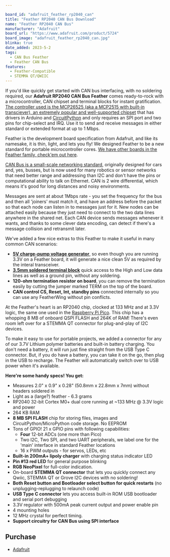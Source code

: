 ```yaml
---

board_id: "adafruit_feather_rp2040_can"
title: "Feather RP2040 CAN Bus Download"
name: "Feather RP2040 CAN Bus"
manufacturer: "Adafruit"
board_url: "https://www.adafruit.com/product/5724"
board_image: "adafruit_feather_rp2040_can.jpg"
blinka: true
date_added: 2023-5-2
tags:
  - CAN Bus Feather
  - Feather CAN Bus
features:
  - Feather-Compatible
  - STEMMA QT/QWIIC
---
```


If you'd like quickly get started with CAN bus interfacing, with no soldering required, our **Adafruit RP2040 CAN Bus Feather** comes ready-to-rock with a microcontroller, CAN chipset and terminal blocks for instant gratification. [The controller used is the MCP26525 (aka a MCP2515 with built-in transciever), an extremely popular and well-supported chipset](https://www.microchip.com/en-us/product/MCP2515) that has drivers in Arduino and [CircuitPython](https://github.com/adafruit/Adafruit_CircuitPython_MCP2515) and only requires an SPI port and two pins for chip-select and IRQ. Use it to send and receive messages in either standard or extended format at up to 1 Mbps.

Feather is the development board specification from Adafruit, and like its namesake, it is thin, light, and lets you fly! We designed Feather to be a new standard for portable microcontroller cores. [We have other boards in the Feather family, check'em out here](https://www.adafruit.com/feather).

[CAN Bus is a small-scale networking standard](https://en.wikipedia.org/wiki/CAN_bus), originally designed for cars and, yes, busses, but is now used for many robotics or sensor networks that need better range and addressing than I2C and don't have the pins or computational ability to talk on Ethernet. CAN is 2 wire differential, which means it's good for long distances and noisy environments.

Messages are sent at about 1Mbps rate - you set the frequency for the bus and then all 'joiners' must match it, and have an address before the packet so that each node can listen in to messages just for it. New nodes can be attached easily because they just need to connect to the two data lines anywhere in the shared net. Each CAN device sends messages whenever it wants, and thanks to some clever data encoding, can detect if there's a message collision and retransmit later.

We've added a few nice extras to this Feather to make it useful in many common CAN scenarios:

- [**5V charge-pump voltage generator**](https://www.adafruit.com/product/3661), so even though you are running 3.3V on a Feather board, it will generate a nice clean 5V as required by the interal transceiver.
- **[3.5mm soldered terminal block](https://www.adafruit.com/product/725)** quick access to the High and Low data lines as well as a ground pin, without any soldering.
- **120-ohm termination resistor on board**, you can remove the termination easily by cutting the jumper marked TERM on the top of the board.
- **CAN control CS, Reset, Int, standby pins** connected internally so you can use any FeatherWing without pin conflicts.

At the Feather's heart is an RP2040 chip, clocked at 133 MHz and at 3.3V logic, the same one used in the [Raspberry Pi Pico](https://www.adafruit.com/product/4864). This chip has a whopping 8 MB of onboard QSPI FLASH and 264K of RAM! There's even room left over for a STEMMA QT connector for plug-and-play of I2C devices.

To make it easy to use for portable projects, we added a connector for any of our 3.7V Lithium polymer batteries and built-in battery charging. You don't need a battery, it will run just fine straight from the USB Type C connector. But, if you do have a battery, you can take it on the go, then plug in the USB to recharge. The Feather will automatically switch over to USB power when it's available.

**Here're some handy specs! You get:**

- Measures 2.0" x 0.9" x 0.28" (50.8mm x 22.8mm x 7mm) without headers soldered in
- Light as a (large?) feather - 6.3 grams
- RP2040 32-bit Cortex M0+ dual core running at ~133 MHz @ 3.3V logic and power
- 264 KB RAM
- **8 MB SPI FLASH** chip for storing files, images and CircuitPython/MicroPython code storage. No EEPROM
- Tons of GPIO! 21 x GPIO pins with following capabilities:
  - **Four** 12-bit ADCs (one more than Pico)
  - Two I2C, Two SPI, and two UART peripherals, we label one for the 'main' interface in standard Feather locations
  - 16 x PWM outputs - for servos, LEDs, etc
- **Built-in 200mA+ lipoly charger** with charging status indicator LED
- **Pin #13 red LED** for general purpose blinking
- **RGB NeoPixel** for full-color indication.
- On-board **STEMMA QT connector** that lets you quickly connect any Qwiic, STEMMA QT or Grove I2C devices with no soldering!
- **Both Reset button and Bootloader select button for quick restarts** (no unplugging-replugging to relaunch code)
- **USB Type C connector** lets you access built-in ROM USB bootloader and serial port debugging
- 3.3V regulator with 500mA peak current output and power enable pin
- 4 mounting holes
- 12 MHz crystal for perfect timing.
- **Support circuitry for CAN Bus using SPI interface**

## Purchase

* [Adafruit](https://www.adafruit.com/product/5724)
